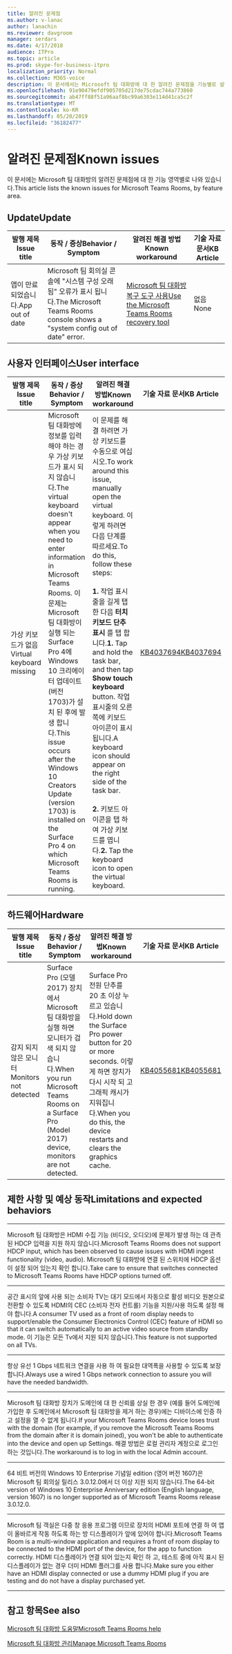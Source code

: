 ```yaml
---
title: 알려진 문제점
ms.author: v-lanac
author: lanachin
ms.reviewer: davgroom
manager: serdars
ms.date: 4/17/2018
audience: ITPro
ms.topic: article
ms.prod: skype-for-business-itpro
localization_priority: Normal
ms.collection: M365-voice
description: 이 문서에서는 Microsoft 팀 대화방에 대 한 알려진 문제점을 기능별로 설명 합니다.
ms.openlocfilehash: 91e90479efdf905705d217de75cdac744a773860
ms.sourcegitcommit: ab47ff88f51a96aaf8bc99a6303e114d41ca5c2f
ms.translationtype: MT
ms.contentlocale: ko-KR
ms.lasthandoff: 05/20/2019
ms.locfileid: "36182477"
---
```

# <a name="known-issues"></a><span data-ttu-id="3de53-103">알려진 문제점</span><span class="sxs-lookup"><span data-stu-id="3de53-103">Known issues</span></span> 
 
<span data-ttu-id="3de53-104">이 문서에는 Microsoft 팀 대화방의 알려진 문제점에 대 한 기능 영역별로 나와 있습니다.</span><span class="sxs-lookup"><span data-stu-id="3de53-104">This article lists the known issues for Microsoft Teams Rooms, by feature area.</span></span>
<!-- If we get word that one of these issues no longer applies, contact meerak@microsoft.com or msmets@microsoft.com and let them know to EoL the corresponding KB  -->

<span data-ttu-id="3de53-105"><a name="update"> </a></span><span class="sxs-lookup"><span data-stu-id="3de53-105"></span></span>  
## <a name="update"></a><span data-ttu-id="3de53-106">Update</span><span class="sxs-lookup"><span data-stu-id="3de53-106">Update</span></span> 

| <span data-ttu-id="3de53-107">발행 제목</span><span class="sxs-lookup"><span data-stu-id="3de53-107">Issue title</span></span> |  <span data-ttu-id="3de53-108">동작 \/ 증상</span><span class="sxs-lookup"><span data-stu-id="3de53-108">Behavior \/ Symptom</span></span> | <span data-ttu-id="3de53-109">알려진 해결 방법</span><span class="sxs-lookup"><span data-stu-id="3de53-109">Known workaround</span></span> | <span data-ttu-id="3de53-110">기술 자료 문서</span><span class="sxs-lookup"><span data-stu-id="3de53-110">KB Article</span></span> |
|  ---        |      ---             |   ---            | --- |
|  <span data-ttu-id="3de53-111">앱이 만료 되었습니다.</span><span class="sxs-lookup"><span data-stu-id="3de53-111">App out of date</span></span>         |    <span data-ttu-id="3de53-112">Microsoft 팀 회의실 콘솔에 "시스템 구성 오래 됨" 오류가 표시 됩니다.</span><span class="sxs-lookup"><span data-stu-id="3de53-112">The Microsoft Teams Rooms console shows a "system config out of date" error.</span></span>                |   [<span data-ttu-id="3de53-113">Microsoft 팀 대화방 복구 도구 사용</span><span class="sxs-lookup"><span data-stu-id="3de53-113">Use the Microsoft Teams Rooms recovery tool</span></span>](recovery-tool.md)             |  <span data-ttu-id="3de53-114">없음</span><span class="sxs-lookup"><span data-stu-id="3de53-114">None</span></span> |


<span data-ttu-id="3de53-115"><a name="OS-conflicts"> </a></span><span class="sxs-lookup"><span data-stu-id="3de53-115"></span></span>  
## <a name="user-interface"></a><span data-ttu-id="3de53-116">사용자 인터페이스</span><span class="sxs-lookup"><span data-stu-id="3de53-116">User interface</span></span> 

| <span data-ttu-id="3de53-117">발행 제목</span><span class="sxs-lookup"><span data-stu-id="3de53-117">Issue title</span></span> |  <span data-ttu-id="3de53-118">동작 \/ 증상</span><span class="sxs-lookup"><span data-stu-id="3de53-118">Behavior \/ Symptom</span></span> | <span data-ttu-id="3de53-119">알려진 해결 방법</span><span class="sxs-lookup"><span data-stu-id="3de53-119">Known workaround</span></span> | <span data-ttu-id="3de53-120">기술 자료 문서</span><span class="sxs-lookup"><span data-stu-id="3de53-120">KB Article</span></span> |
|  ---        |      ---             |   ---            | --- |
|<span data-ttu-id="3de53-121">가상 키보드가 없음</span><span class="sxs-lookup"><span data-stu-id="3de53-121">Virtual keyboard missing</span></span>   | <span data-ttu-id="3de53-122">Microsoft 팀 대화방에 정보를 입력 해야 하는 경우 가상 키보드가 표시 되지 않습니다.</span><span class="sxs-lookup"><span data-stu-id="3de53-122">The virtual keyboard doesn't appear when you need to enter information in Microsoft Teams Rooms.</span></span> <span data-ttu-id="3de53-123">이 문제는 Microsoft 팀 대화방이 실행 되는 Surface Pro 4에 Windows 10 크리에이터 업데이트 (버전 1703)가 설치 된 후에 발생 합니다.</span><span class="sxs-lookup"><span data-stu-id="3de53-123">This issue occurs after the Windows 10 Creators Update (version 1703) is installed on the Surface Pro 4 on which Microsoft Teams Rooms is running.</span></span> | <span data-ttu-id="3de53-124">이 문제를 해결 하려면 가상 키보드를 수동으로 여십시오.</span><span class="sxs-lookup"><span data-stu-id="3de53-124">To work around this issue, manually open the virtual keyboard.</span></span> <span data-ttu-id="3de53-125">이렇게 하려면 다음 단계를 따르세요.</span><span class="sxs-lookup"><span data-stu-id="3de53-125">To do this, follow these steps:</span></span><br><br> <span data-ttu-id="3de53-126">**1.** 작업 표시줄을 길게 탭 한 다음 **터치 키보드 단추 표시** 를 탭 합니다.</span><span class="sxs-lookup"><span data-stu-id="3de53-126">**1.** Tap and hold the task bar, and then tap **Show touch keyboard** button.</span></span> <span data-ttu-id="3de53-127">작업 표시줄의 오른쪽에 키보드 아이콘이 표시 됩니다.</span><span class="sxs-lookup"><span data-stu-id="3de53-127">A keyboard icon should appear on the right side of the task bar.</span></span> <br><br> <span data-ttu-id="3de53-128">**2.** 키보드 아이콘을 탭 하 여 가상 키보드를 엽니다.</span><span class="sxs-lookup"><span data-stu-id="3de53-128">**2.** Tap the keyboard icon to open the virtual keyboard.</span></span> | [<span data-ttu-id="3de53-129">KB4037694</span><span class="sxs-lookup"><span data-stu-id="3de53-129">KB4037694</span></span>](https://support.microsoft.com/en-us/help/4037694/virtual-keyboard-missing-in-skype-room-systems-v2) | 
   

<span data-ttu-id="3de53-130"><a name="Hardware"> </a></span><span class="sxs-lookup"><span data-stu-id="3de53-130"></span></span>  
## <a name="hardware"></a><span data-ttu-id="3de53-131">하드웨어</span><span class="sxs-lookup"><span data-stu-id="3de53-131">Hardware</span></span>

| <span data-ttu-id="3de53-132">발행 제목</span><span class="sxs-lookup"><span data-stu-id="3de53-132">Issue title</span></span> |  <span data-ttu-id="3de53-133">동작 \/ 증상</span><span class="sxs-lookup"><span data-stu-id="3de53-133">Behavior \/ Symptom</span></span> | <span data-ttu-id="3de53-134">알려진 해결 방법</span><span class="sxs-lookup"><span data-stu-id="3de53-134">Known workaround</span></span> | <span data-ttu-id="3de53-135">기술 자료 문서</span><span class="sxs-lookup"><span data-stu-id="3de53-135">KB Article</span></span> |
|  ---        |      ---             |   ---            |   --- |
| <span data-ttu-id="3de53-136">감지 되지 않은 모니터</span><span class="sxs-lookup"><span data-stu-id="3de53-136">Monitors not detected</span></span> | <span data-ttu-id="3de53-137">Surface Pro (모델 2017) 장치에서 Microsoft 팀 대화방을 실행 하면 모니터가 검색 되지 않습니다.</span><span class="sxs-lookup"><span data-stu-id="3de53-137">When you run Microsoft Teams Rooms on a Surface Pro (Model 2017) device, monitors are not detected.</span></span> |  <span data-ttu-id="3de53-138">Surface Pro 전원 단추를 20 초 이상 누르고 있습니다.</span><span class="sxs-lookup"><span data-stu-id="3de53-138">Hold down the Surface Pro power button for 20 or more seconds.</span></span> <span data-ttu-id="3de53-139">이렇게 하면 장치가 다시 시작 되 고 그래픽 캐시가 지워집니다.</span><span class="sxs-lookup"><span data-stu-id="3de53-139">When you do this, the device restarts and clears the graphics cache.</span></span> |[<span data-ttu-id="3de53-140">KB4055681</span><span class="sxs-lookup"><span data-stu-id="3de53-140">KB4055681</span></span>](https://support.microsoft.com/en-us/help/4055681/monitors-are-not-detected-when-you-run-skype-room-systems-on-a-surface)       | 
          
<span data-ttu-id="3de53-141"><a name="Limits"> </a></span><span class="sxs-lookup"><span data-stu-id="3de53-141"></span></span>
## <a name="limitations-and-expected-behaviors"></a><span data-ttu-id="3de53-142">제한 사항 및 예상 동작</span><span class="sxs-lookup"><span data-stu-id="3de53-142">Limitations and expected behaviors</span></span>
***
<span data-ttu-id="3de53-143">Microsoft 팀 대화방은 HDMI 수집 기능 (비디오, 오디오)에 문제가 발생 하는 데 관측 된 HDCP 입력을 지원 하지 않습니다.</span><span class="sxs-lookup"><span data-stu-id="3de53-143">Microsoft Teams Rooms does not support HDCP input, which has been observed to cause issues with HDMI ingest functionality (video, audio).</span></span> <span data-ttu-id="3de53-144">Microsoft 팀 대화방에 연결 된 스위치에 HDCP 옵션이 설정 되어 있는지 확인 합니다.</span><span class="sxs-lookup"><span data-stu-id="3de53-144">Take care to ensure that switches connected to Microsoft Teams Rooms have HDCP options turned off.</span></span> 
***
<span data-ttu-id="3de53-145">공간 표시의 앞에 사용 되는 소비자 TV는 대기 모드에서 자동으로 활성 비디오 원본으로 전환할 수 있도록 HDMI의 CEC (소비자 전자 컨트롤) 기능을 지원/사용 하도록 설정 해야 합니다.</span><span class="sxs-lookup"><span data-stu-id="3de53-145">A consumer TV used as a front of room display needs to support/enable the Consumer Electronics Control (CEC) feature of HDMI so that it can switch automatically to an active video source from standby mode.</span></span> <span data-ttu-id="3de53-146">이 기능은 모든 Tv에서 지원 되지 않습니다.</span><span class="sxs-lookup"><span data-stu-id="3de53-146">This feature is not supported on all TVs.</span></span> 
***
<span data-ttu-id="3de53-147">항상 유선 1 Gbps 네트워크 연결을 사용 하 여 필요한 대역폭을 사용할 수 있도록 보장 합니다.</span><span class="sxs-lookup"><span data-stu-id="3de53-147">Always use a wired 1 Gbps network connection to assure you will have the needed bandwidth.</span></span> 
***
<span data-ttu-id="3de53-148">Microsoft 팀 대화방 장치가 도메인에 대 한 신뢰를 상실 한 경우 (예를 들어 도메인에 가입한 후 도메인에서 Microsoft 팀 대화방을 제거 하는 경우)에는 디바이스에 인증 하 고 설정을 열 수 없게 됩니다.</span><span class="sxs-lookup"><span data-stu-id="3de53-148">If your Microsoft Teams Rooms device loses trust with the domain (for example, if you remove the Microsoft Teams Rooms from the domain after it is domain joined), you won't be able to authenticate into the device and open up Settings.</span></span> <span data-ttu-id="3de53-149">해결 방법은 로컬 관리자 계정으로 로그인 하는 것입니다.</span><span class="sxs-lookup"><span data-stu-id="3de53-149">The workaround is to log in with the local Admin account.</span></span> 
***
<span data-ttu-id="3de53-150">64 비트 버전의 Windows 10 Enterprise 기념일 edition (영어 버전 1607)은 Microsoft 팀 회의실 릴리스 3.0.12.0에서 더 이상 지원 되지 않습니다.</span><span class="sxs-lookup"><span data-stu-id="3de53-150">The 64-bit version of Windows 10 Enterprise Anniversary edition (English language, version 1607) is no longer supported as of Microsoft Teams Rooms release 3.0.12.0.</span></span> 
***
<span data-ttu-id="3de53-151">Microsoft 팀 객실은 다중 창 응용 프로그램 이므로 장치의 HDMI 포트에 연결 하 여 앱이 올바르게 작동 하도록 하는 방 디스플레이가 앞에 있어야 합니다.</span><span class="sxs-lookup"><span data-stu-id="3de53-151">Microsoft Teams Room is a multi-window application and requires a front of room display to be connected to the HDMI port of the device, for the app to function correctly.</span></span> <span data-ttu-id="3de53-152">HDMI 디스플레이가 연결 되어 있는지 확인 하 고, 테스트 중에 아직 표시 된 디스플레이가 없는 경우 더미 HDMI 플러그를 사용 합니다.</span><span class="sxs-lookup"><span data-stu-id="3de53-152">Make sure you either have an HDMI display connected or use a dummy HDMI plug if you are testing and do not have a display purchased yet.</span></span>
***
<span data-ttu-id="3de53-153"><a name="See"> </a></span><span class="sxs-lookup"><span data-stu-id="3de53-153"></span></span>  
## <a name="see-also"></a><span data-ttu-id="3de53-154">참고 항목</span><span class="sxs-lookup"><span data-stu-id="3de53-154">See also</span></span>

[<span data-ttu-id="3de53-155">Microsoft 팀 대화방 도움말</span><span class="sxs-lookup"><span data-stu-id="3de53-155">Microsoft Teams Rooms help</span></span>](https://support.office.com/en-us/article/Skype-Room-Systems-version-2-help-e667f40e-5aab-40c1-bd68-611fe0002ba2)

[<span data-ttu-id="3de53-156">Microsoft 팀 대화방 관리</span><span class="sxs-lookup"><span data-stu-id="3de53-156">Manage Microsoft Teams Rooms</span></span>](skype-room-systems-v2.md)
